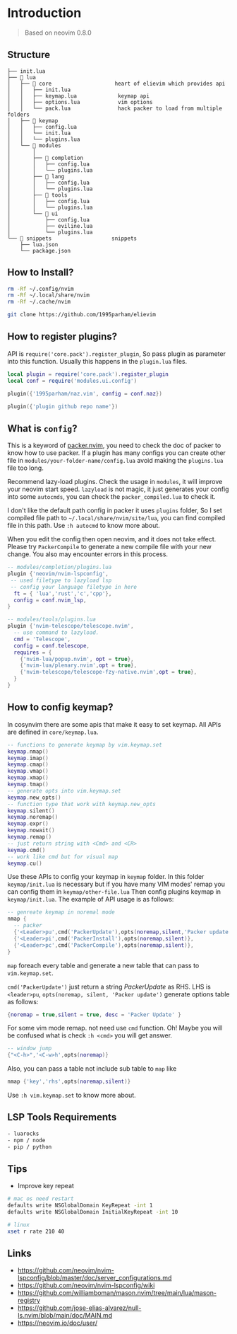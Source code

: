 # Introduction

> Based on neovim 0.8.0

## Structure

```text
├── init.lua
├── 📂 lua
│   ├── 📂 core                    heart of elievim which provides api
│   │   ├── init.lua
│   │   ├── keymap.lua             keymap api
│   │   ├── options.lua            vim options
│   │   └── pack.lua               hack packer to load from multiple folders
│   ├── 📂 keymap
│   │   ├── config.lua
│   │   └── init.lua
│   │   └── plugins.lua
│   └── 📂 modules
│       │
│       ├── 📂 completion
│       │   ├── config.lua
│       │   └── plugins.lua
│       ├── 📂 lang
│       │   ├── config.lua
│       │   └── plugins.lua
│       ├── 📂 tools
│       │   ├── config.lua
│       │   └── plugins.lua
│       └── 📂 ui
│           ├── config.lua
│           ├── eviline.lua
│           └── plugins.lua
└── 📂 snippets                   snippets
    ├── lua.json
    └── package.json

```

## How to Install?

```bash
rm -Rf ~/.config/nvim
rm -Rf ~/.local/share/nvim
rm -Rf ~/.cache/nvim

git clone https://github.com/1995parham/elievim
```

## How to register plugins?

API is `require('core.pack').register_plugin`, So pass plugin as parameter into this
function. Usually this happens in the `plugin.lua` files.

```lua
local plugin = require('core.pack').register_plugin
local conf = require('modules.ui.config')

plugin({'1995parham/naz.vim', config = conf.naz})

plugin({'plugin github repo name'})
```

## What is `config`?

This is a keyword of [packer.nvim](https://github.com/wbthomason/packer.nvim),
you need to check the doc of packer to know how to use packer.
If a plugin has many configs you can create other file in
`modules/your-folder-name/config.lua` avoid
making the `plugins.lua` file too long.

Recommend lazy-load plugins. Check the usage in `modules`,
it will improve your neovim
start speed. `lazyload` is not magic, it just generates your config into some `autocmds`,
you can check the `packer_compiled.lua` to check it.

I don't like the default path config in
packer it uses `plugins` folder, So I set
compiled file path to `~/.local/share/nvim/site/lua`, you can find compiled
file in this path. Use `:h autocmd`
to know more about.

When you edit the config then open neovim, and it does not take effect. Please try
`PackerCompile` to generate a new compile file with your new change.
You also may encounter errors in this process.

```lua
-- modules/completion/plugins.lua
plugin {'neovim/nvim-lspconfig',
 -- used filetype to lazyload lsp
 -- config your language filetype in here
  ft = { 'lua','rust','c','cpp'},
  config = conf.nvim_lsp,
}

-- modules/tools/plugins.lua
plugin {'nvim-telescope/telescope.nvim',
  -- use command to lazyload.
  cmd = 'Telescope',
  config = conf.telescope,
  requires = {
    {'nvim-lua/popup.nvim', opt = true},
    {'nvim-lua/plenary.nvim',opt = true},
    {'nvim-telescope/telescope-fzy-native.nvim',opt = true},
  }
}
```

## How to config keymap?

In cosynvim there are some apis that make it easy to set keymap.
All APIs are defined in `core/keymap.lua`.

```lua
-- functions to generate keymap by vim.keymap.set
keymap.nmap()
keymap.imap()
keymap.cmap()
keymap.vmap()
keymap.xmap()
keymap.tmap()
-- generate opts into vim.keymap.set
keymap.new_opts()
-- function type that work with keymap.new_opts
keymap.silent()
keymap.noremap()
keymap.expr()
keymap.nowait()
keymap.remap()
-- just return string with <Cmd> and <CR>
keymap.cmd()
-- work like cmd but for visual map
keymap.cu()
```

Use these APIs to config your keymap in `keymap` folder. In this folder
`keymap/init.lua` is necessary but if you have many VIM modes' remap you can config them in `keymap/other-file.lua`
Then config plugins keymap in `keymap/init.lua`. The example of API usage is as follows:

```lua
-- genreate keymap in noremal mode
nmap {
  -- packer
  {'<Leader>pu',cmd('PackerUpdate'),opts(noremap,silent,'Packer update')},
  {'<Leader>pi',cmd('PackerInstall'),opts(noremap,silent)},
  {'<Leader>pc',cmd('PackerCompile'),opts(noremap,silent)},
}
```

`map` foreach every table and generate a new table that can pass to `vim.keymap.set`.

`cmd('PackerUpdate')` just return a string _<cmd>PackerUpdate<CR>_ as RHS.
LHS is `<leader>pu`, `opts(noremap, silent, 'Packer update')` generate options table as follows:

```lua
{noremap = true,silent = true, desc = 'Packer Update' }
```

For some vim mode remap. not need use `cmd` function. Oh! Maybe you will be
confused what is _<cmd>_ check `:h <cmd>` you will get answer.

```lua
-- window jump
{"<C-h>",'<C-w>h',opts(noremap)}
```

Also, you can pass a table not include sub table to `map` like

```lua
nmap {'key','rhs',opts(noremap,silent)}
```

Use `:h vim.keymap.set` to know more about.

## LSP Tools Requirements

```bash
- luarocks
- npm / node
- pip / python
```

## Tips

- Improve key repeat

```bash
# mac os need restart
defaults write NSGlobalDomain KeyRepeat -int 1
defaults write NSGlobalDomain InitialKeyRepeat -int 10

# linux
xset r rate 210 40
```

## Links

- <https://github.com/neovim/nvim-lspconfig/blob/master/doc/server_configurations.md>
- <https://github.com/neovim/nvim-lspconfig/wiki>
- <https://github.com/williamboman/mason.nvim/tree/main/lua/mason-registry>
- <https://github.com/jose-elias-alvarez/null-ls.nvim/blob/main/doc/MAIN.md>
- <https://neovim.io/doc/user/>
